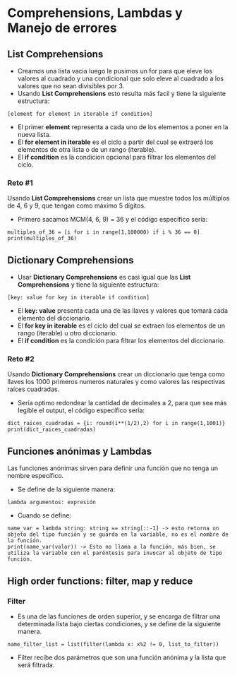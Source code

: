# Comprehensions, Lambdas y Manejo de errores

## List Comprehensions

- Creamos una lista vacia luego le pusimos un for para que eleve los valores al cuadrado y una condicional que solo eleve al cuadrado a los valores que no sean divisibles por 3.
- Usando **List Comprehensions** esto resulta más facil y tiene la siguiente estructura:

```
[element for element in iterable if condition]
```
- El primer **element** representa a cada uno de los elementos a poner en la nueva lista.
- El **for element in iterable** es el ciclo a partir del cual se extraerá los elementos de otra lista o de un rango (iterable).
- El **if condition** es la condicion opcional para filtrar los elementos del ciclo.

### Reto #1

Usando **List Comprehensions** crear un lista que muestre todos los múltiplos de 4, 6 y 9, que tengan como máximo 5 dígitos.

- Primero sacamos MCM(4, 6, 9) = 36 y el código específico sería:
```
multiples_of_36 = [i for i in range(1,100000) if i % 36 == 0]
print(multiples_of_36)
```

## Dictionary Comprehensions

- Usar **Dictionary Comprehensions** es casi igual que las **List Comprehensions** y tiene la siguiente estructura:

```
[key: value for key in iterable if condition]
```
- El **key: value** presenta cada una de las llaves y valores que tomará cada elemento del diccionario.
- El **for key in iterable** es el ciclo del cual se extraen los elementos de un rango (iterable) u otro diccionario.
- El **if condition** es la condición para filtrar los elementos del diccionario.

### Reto #2

Usando **Dictionary Comprehensions** crear un diccionario que tenga como llaves los 1000 primeros numeros naturales y como valores las respectivas raíces cuadradas.

- Sería optimo redondear la cantidad de decimales a 2, para que sea más legible el output, el código específico sería:
```
dict_raices_cuadradas = {i: round(i**(1/2),2) for i in range(1,1001)}
print(dict_raices_cuadradas)
```

## Funciones anónimas y Lambdas

Las funciones anónimas sirven para definir una función que no tenga un nombre específico.
- Se define de la siguiente manera:
```
lambda argumentos: expresión
```
- Cuando se define:
```
name_var = lambda string: string == string[::-1] -> esto retorna un objeto del tipo función y se guarda en la variable, no es el nombre de la función.
print(name_var(valor)) -> Esto no llama a la función, más bien, se utiliza la variable con el paréntesis para invocar al objeto de tipo función.
```
## High order functions: filter, map y reduce

### Filter

- Es una de las funciones de orden superior, y se encarga de filtrar una determinada lista bajo ciertas condiciones, y se define de la siguiente manera.
 
```
name_filter_list = list(filter(lambda x: x%2 != 0, list_to_filter))
```
- Filter recibe dos parámetros que son una función anónima y la lista que será filtrada.
